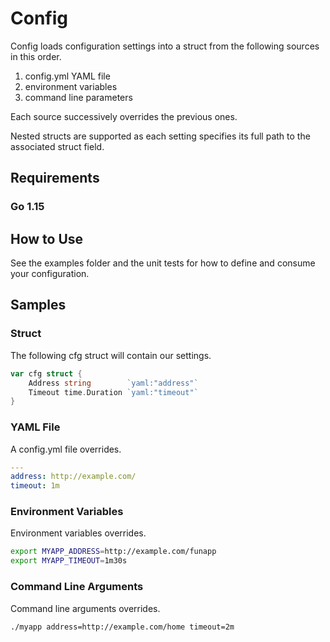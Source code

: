 # Config

Config loads configuration settings into a struct from the following sources in this order.

1. config.yml YAML file
1. environment variables
1. command line parameters

Each source successively overrides the previous ones.

Nested structs are supported as each setting specifies its full path to the associated struct field.

## Requirements

### Go 1.15

## How to Use

See the examples folder and the unit tests for how to define and consume your configuration.

## Samples

### Struct

The following cfg struct will contain our settings.

```go
var cfg struct {
	Address string        `yaml:"address"`
	Timeout time.Duration `yaml:"timeout"`
}
```

### YAML File

A config.yml file overrides.

```yaml
---
address: http://example.com/
timeout: 1m
```

### Environment Variables

Environment variables overrides.

```bash
export MYAPP_ADDRESS=http://example.com/funapp
export MYAPP_TIMEOUT=1m30s
```

### Command Line Arguments

Command line arguments overrides.

```bash
./myapp address=http://example.com/home timeout=2m
```
